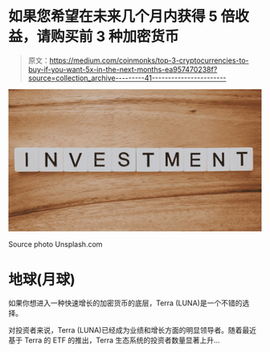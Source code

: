 # 如果您希望在未来几个月内获得 5 倍收益，请购买前 3 种加密货币

> 原文：<https://medium.com/coinmonks/top-3-cryptocurrencies-to-buy-if-you-want-5x-in-the-next-months-ea957470238f?source=collection_archive---------41----------------------->

![](img/0b97f56cea3f63b472a89b7202a7a467.png)

Source photo Unsplash.com

# 地球(月球)

如果你想进入一种快速增长的加密货币的底层，Terra (LUNA)是一个不错的选择。

对投资者来说，Terra (LUNA)已经成为业绩和增长方面的明显领导者。随着最近基于 Terra 的 ETF 的推出，Terra 生态系统的投资者数量显著上升…